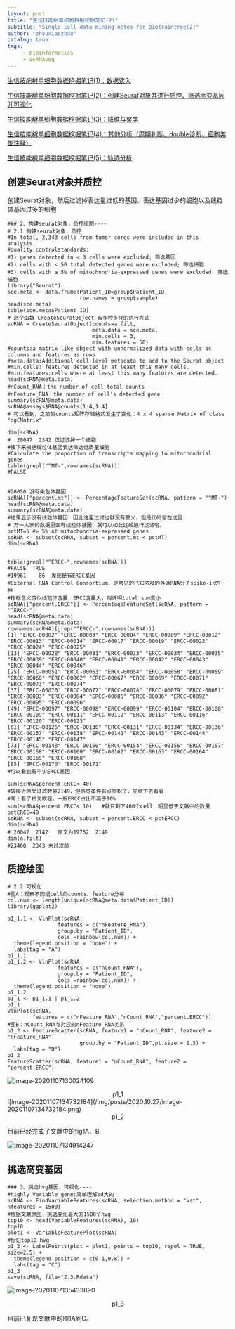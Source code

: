 ```yaml
---
layout: post
title: "生信技能树单细胞数据挖掘笔记(2)"
subtitle: "Single cell data mining notes for Biotraintree(2)"
author: "zhouxiaozhao"
catalog: true
tags:
     - bioinformatics
     - ScRNAseq
---
```


[生信技能树单细胞数据挖掘笔记(1)：数据读入](https://www.zhouxiaozhao.cn/2020/10/24/ScRNAseq(7)/)

[生信技能树单细胞数据挖掘笔记(2)：创建Seurat对象并进行质控、筛选高变基因并可视化](https://www.zhouxiaozhao.cn/2020/10/27/ScRNAseq(8)/)

[生信技能树单细胞数据挖掘笔记(3)：降维与聚类](https://www.zhouxiaozhao.cn/2020/10/29/ScRNAseq(9)/)

[生信技能树单细胞数据挖掘笔记(4)：其他分析（周期判断、double诊断、细胞类型注释）](https://www.zhouxiaozhao.cn/2020/10/31/ScRNAseq(10)/)

[生信技能树单细胞数据挖掘笔记(5)：轨迹分析](https://www.zhouxiaozhao.cn/2020/11/03/ScRNAseq(11)/)

## 创建Seurat对象并质控

创建Seurat对象，然后过滤掉表达量过低的基因、表达基因过少的细胞以及线粒体基因过多的细胞

```
### 2、构建seurat对象，质控绘图----
# 2.1 构建seurat对象，质控
#In total, 2,343 cells from tumor cores were included in this analysis.
#quality controlstandards: 
#1) genes detected in < 3 cells were excluded; 筛选基因
#2) cells with < 50 total detected genes were excluded; 筛选细胞 
#3) cells with ≥ 5% of mitochondria-expressed genes were excluded. 筛选细胞
library("Seurat")
sce.meta <- data.frame(Patient_ID=group$Patient_ID,
                       row.names = group$sample)
head(sce.meta)
table(sce.meta$Patient_ID)
# 这个函数 CreateSeuratObject 有多种多样的执行方式
scRNA = CreateSeuratObject(counts=a.filt,
                           meta.data = sce.meta,
                           min.cells = 3, 
                           min.features = 50)
#counts:a matrix-like object with unnormalized data with cells as columns and features as rows 
#meta.data:Additional cell-level metadata to add to the Seurat object
#min.cells: features detected in at least this many cells. 
#min.features:cells where at least this many features are detected.
head(scRNA@meta.data)
#nCount_RNA：the number of cell total counts
#nFeature_RNA：the number of cell's detected gene
summary(scRNA@meta.data)
scRNA@assays$RNA@counts[1:4,1:4]
# 可以看到，之前的counts矩阵存储格式发生了变化：4 x 4 sparse Matrix of class "dgCMatrix"

dim(scRNA)
#  20047  2342 仅过滤掉一个细胞
#接下来根据线粒体基因表达筛选低质量细胞
#Calculate the proportion of transcripts mapping to mitochondrial genes
table(grepl("^MT-",rownames(scRNA)))
#FALSE 


#20050 没有染色体基因
scRNA[["percent.mt"]] <- PercentageFeatureSet(scRNA, pattern = "^MT-")
head(scRNA@meta.data)
summary(scRNA@meta.data)
#结果显示没有线粒体基因，因此这里过滤也就没有意义，但是代码留在这里
# 万一大家的数据里面有线粒体基因，就可以如此这般进行过滤啦。
pctMT=5 #≥ 5% of mitochondria-expressed genes
scRNA <- subset(scRNA, subset = percent.mt < pctMT)
dim(scRNA)


table(grepl("^ERCC-",rownames(scRNA)))
#FALSE  TRUE 
#19961    86  发现是有ERCC基因
#External RNA Control Consortium，是常见的已知浓度的外源RNA分子spike-in的一种
#指标含义类似线粒体含量，ERCC含量大，则说明total sum变小
scRNA[["percent.ERCC"]] <- PercentageFeatureSet(scRNA, pattern = "^ERCC-")
head(scRNA@meta.data)
summary(scRNA@meta.data)
rownames(scRNA)[grep("^ERCC-",rownames(scRNA))]
[1] "ERCC-00002" "ERCC-00003" "ERCC-00004" "ERCC-00009" "ERCC-00012" "ERCC-00013" "ERCC-00014" "ERCC-00017" "ERCC-00019" "ERCC-00022" "ERCC-00024" "ERCC-00025"
[13] "ERCC-00028" "ERCC-00031" "ERCC-00033" "ERCC-00034" "ERCC-00035" "ERCC-00039" "ERCC-00040" "ERCC-00041" "ERCC-00042" "ERCC-00043" "ERCC-00044" "ERCC-00046"
[25] "ERCC-00051" "ERCC-00053" "ERCC-00054" "ERCC-00058" "ERCC-00059" "ERCC-00060" "ERCC-00062" "ERCC-00067" "ERCC-00069" "ERCC-00071" "ERCC-00073" "ERCC-00074"
[37] "ERCC-00076" "ERCC-00077" "ERCC-00078" "ERCC-00079" "ERCC-00081" "ERCC-00083" "ERCC-00084" "ERCC-00085" "ERCC-00086" "ERCC-00092" "ERCC-00095" "ERCC-00096"
[49] "ERCC-00097" "ERCC-00098" "ERCC-00099" "ERCC-00104" "ERCC-00108" "ERCC-00109" "ERCC-00111" "ERCC-00112" "ERCC-00113" "ERCC-00116" "ERCC-00120" "ERCC-00123"
[61] "ERCC-00126" "ERCC-00130" "ERCC-00131" "ERCC-00134" "ERCC-00136" "ERCC-00137" "ERCC-00138" "ERCC-00142" "ERCC-00143" "ERCC-00144" "ERCC-00145" "ERCC-00147"
[73] "ERCC-00148" "ERCC-00150" "ERCC-00154" "ERCC-00156" "ERCC-00157" "ERCC-00158" "ERCC-00160" "ERCC-00162" "ERCC-00163" "ERCC-00164" "ERCC-00165" "ERCC-00168"
[85] "ERCC-00170" "ERCC-00171"
#可以看到有不少ERCC基因

sum(scRNA$percent.ERCC< 40)
#较接近原文过滤数量2149，但感觉条件有点宽松了，先做下去看看
#网上看了相关教程，一般ERCC占比不高于10%
sum(scRNA$percent.ERCC< 10)   #就只剩下460个cell，明显低于文献中的数量
pctERCC=40
scRNA <- subset(scRNA, subset = percent.ERCC < pctERCC)
dim(scRNA)
# 20047  2142   原文为19752  2149
dim(a.filt)
#23460  2343 未过滤前
```

## 质控绘图

```
# 2.2 可视化
#图A：观察不同组cell的counts、feature分布
col.num <- length(unique(scRNA@meta.data$Patient_ID))
library(ggplot2)

p1_1.1 <- VlnPlot(scRNA,
                features = c("nFeature_RNA"),
                group.by = "Patient_ID",
                cols =rainbow(col.num)) +
  theme(legend.position = "none") +
  labs(tag = "A")
p1_1.1
p1_1.2 <- VlnPlot(scRNA,
                features = c("nCount_RNA"),
                group.by = "Patient_ID",
                cols =rainbow(col.num)) +
  theme(legend.position = "none") 
p1_1.2
p1_1 <- p1_1.1 | p1_1.2
p1_1
VlnPlot(scRNA,
        features = c("nFeature_RNA","nCount_RNA","percent.ERCC"))
#图B：nCount_RNA与对应的nFeature_RNA关系
p1_2 <- FeatureScatter(scRNA, feature1 = "nCount_RNA", feature2 = "nFeature_RNA",
                       group.by = "Patient_ID",pt.size = 1.3) +
  labs(tag = "B")
p1_2
FeatureScatter(scRNA, feature1 = "nCount_RNA", feature2 = "percent.ERCC")
```

![image-20201107130024109](/img/posts/2020.10.27/image-20201107130024109.png)

<center>
    p1_1
</center>
![image-20201107134732184](/img/posts/2020.10.27/image-20201107134732184.png)

<center>
      p1_2
</center>

目前已经完成了文献中的fig1A、B

![image-20201107134914247](/img/posts/2020.10.27/image-20201107134914247.png)



## 挑选高变基因

```
### 3、挑选hvg基因，可视化----
#highly Variable gene:简单理解sd大的
scRNA <- FindVariableFeatures(scRNA, selection.method = "vst", nfeatures = 1500) 
#根据文献原图，挑选变化最大的1500个hvg
top10 <- head(VariableFeatures(scRNA), 10) 
top10
plot1 <- VariableFeaturePlot(scRNA) 
#标记top10 hvg
p1_3 <- LabelPoints(plot = plot1, points = top10, repel = TRUE, size=2.5) +
  theme(legend.position = c(0.1,0.8)) +
  labs(tag = "C")
p1_3
save(scRNA, file="2.3.Rdata")
```

![image-20201107135433890](/img/posts/2020.10.27/image-20201107135433890.png)

<center>
    p1_3
</center>

目前已复现文献中的图1A到C。